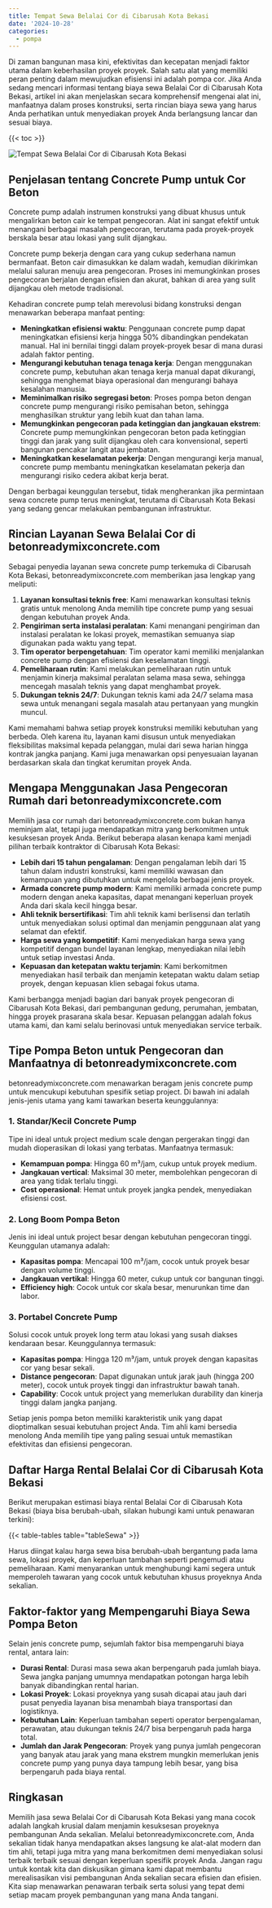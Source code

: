 ```yaml
---
title: Tempat Sewa Belalai Cor di Cibarusah Kota Bekasi
date: '2024-10-28'
categories:
  - pompa
---
```


Di zaman bangunan masa kini, efektivitas dan kecepatan menjadi faktor utama dalam keberhasilan proyek proyek. Salah satu alat yang memiliki peran penting dalam mewujudkan efisiensi ini adalah pompa cor. Jika Anda sedang mencari informasi tentang biaya sewa Belalai Cor di Cibarusah Kota Bekasi, artikel ini akan menjelaskan secara komprehensif mengenai alat ini, manfaatnya dalam proses konstruksi, serta rincian biaya sewa yang harus Anda perhatikan untuk menyediakan proyek Anda berlangsung lancar dan sesuai biaya.

{{< toc >}}

![Tempat Sewa Belalai Cor di Cibarusah Kota Bekasi](https://betoncor8.github.io/pump/concrete-pump%20(20).png)

## Penjelasan tentang Concrete Pump untuk Cor Beton

Concrete pump adalah instrumen konstruksi yang dibuat khusus untuk mengalirkan beton cair ke tempat pengecoran. Alat ini sangat efektif untuk menangani berbagai masalah pengecoran, terutama pada proyek-proyek berskala besar atau lokasi yang sulit dijangkau.

Concrete pump bekerja dengan cara yang cukup sederhana namun bermanfaat. Beton cair dimasukkan ke dalam wadah, kemudian dikirimkan melalui saluran menuju area pengecoran. Proses ini memungkinkan proses pengecoran berjalan dengan efisien dan akurat, bahkan di area yang sulit dijangkau oleh metode tradisional.

Kehadiran concrete pump telah merevolusi bidang konstruksi dengan menawarkan beberapa manfaat penting:

- **Meningkatkan efisiensi waktu**: Penggunaan concrete pump dapat meningkatkan efisiensi kerja hingga 50% dibandingkan pendekatan manual. Hal ini bernilai tinggi dalam proyek-proyek besar di mana durasi adalah faktor penting.
- **Mengurangi kebutuhan tenaga tenaga kerja**: Dengan menggunakan concrete pump, kebutuhan akan tenaga kerja manual dapat dikurangi, sehingga menghemat biaya operasional dan mengurangi bahaya kesalahan manusia.
- **Meminimalkan risiko segregasi beton**: Proses pompa beton dengan concrete pump mengurangi risiko pemisahan beton, sehingga menghasilkan struktur yang lebih kuat dan tahan lama.
- **Memungkinkan pengecoran pada ketinggian dan jangkauan ekstrem**: Concrete pump memungkinkan pengecoran beton pada ketinggian tinggi dan jarak yang sulit dijangkau oleh cara konvensional, seperti bangunan pencakar langit atau jembatan.
- **Meningkatkan keselamatan pekerja**: Dengan mengurangi kerja manual, concrete pump membantu meningkatkan keselamatan pekerja dan mengurangi risiko cedera akibat kerja berat.

Dengan berbagai keunggulan tersebut, tidak mengherankan jika permintaan sewa concrete pump terus meningkat, terutama di Cibarusah Kota Bekasi yang sedang gencar melakukan pembangunan infrastruktur.

## Rincian Layanan Sewa Belalai Cor di betonreadymixconcrete.com

Sebagai penyedia layanan sewa concrete pump terkemuka di Cibarusah Kota Bekasi, betonreadymixconcrete.com memberikan jasa lengkap yang meliputi:

1. **Layanan konsultasi teknis free**: Kami menawarkan konsultasi teknis gratis untuk menolong Anda memilih tipe concrete pump yang sesuai dengan kebutuhan proyek Anda.
2. **Pengiriman serta instalasi peralatan**: Kami menangani pengiriman dan instalasi peralatan ke lokasi proyek, memastikan semuanya siap digunakan pada waktu yang tepat.
3. **Tim operator berpengetahuan**: Tim operator kami memiliki menjalankan concrete pump dengan efisiensi dan keselamatan tinggi.
4. **Pemeliharaan rutin**: Kami melakukan pemeliharaan rutin untuk menjamin kinerja maksimal peralatan selama masa sewa, sehingga mencegah masalah teknis yang dapat menghambat proyek.
5. **Dukungan teknis 24/7**: Dukungan teknis kami ada 24/7 selama masa sewa untuk menangani segala masalah atau pertanyaan yang mungkin muncul.

Kami memahami bahwa setiap proyek konstruksi memiliki kebutuhan yang berbeda. Oleh karena itu, layanan kami disusun untuk menyediakan fleksibilitas maksimal kepada pelanggan, mulai dari sewa harian hingga kontrak jangka panjang. Kami juga menawarkan opsi penyesuaian layanan berdasarkan skala dan tingkat kerumitan proyek Anda.

## Mengapa Menggunakan Jasa Pengecoran Rumah dari betonreadymixconcrete.com

Memilih jasa cor rumah dari betonreadymixconcrete.com bukan hanya meminjam alat, tetapi juga mendapatkan mitra yang berkomitmen untuk kesuksesan proyek Anda. Berikut beberapa alasan kenapa kami menjadi pilihan terbaik kontraktor di Cibarusah Kota Bekasi:

- **Lebih dari 15 tahun pengalaman**: Dengan pengalaman lebih dari 15 tahun dalam industri konstruksi, kami memiliki wawasan dan kemampuan yang dibutuhkan untuk mengelola berbagai jenis proyek.
- **Armada concrete pump modern**: Kami memiliki armada concrete pump modern dengan aneka kapasitas, dapat menangani keperluan proyek Anda dari skala kecil hingga besar.
- **Ahli teknik bersertifikasi**: Tim ahli teknik kami berlisensi dan terlatih untuk menyediakan solusi optimal dan menjamin penggunaan alat yang selamat dan efektif.
- **Harga sewa yang kompetitif**: Kami menyediakan harga sewa yang kompetitif dengan bundel layanan lengkap, menyediakan nilai lebih untuk setiap investasi Anda.
- **Kepuasan dan ketepatan waktu terjamin**: Kami berkomitmen menyediakan hasil terbaik dan menjamin ketepatan waktu dalam setiap proyek, dengan kepuasan klien sebagai fokus utama.

Kami berbangga menjadi bagian dari banyak proyek pengecoran di Cibarusah Kota Bekasi, dari pembangunan gedung, perumahan, jembatan, hingga proyek prasarana skala besar. Kepuasan pelanggan adalah fokus utama kami, dan kami selalu berinovasi untuk menyediakan service terbaik.

## Tipe Pompa Beton untuk Pengecoran dan Manfaatnya di betonreadymixconcrete.com

betonreadymixconcrete.com menawarkan beragam jenis concrete pump untuk mencukupi kebutuhan spesifik setiap project. Di bawah ini adalah jenis-jenis utama yang kami tawarkan beserta keunggulannya:

### 1\. Standar/Kecil Concrete Pump

Tipe ini ideal untuk project medium scale dengan pergerakan tinggi dan mudah dioperasikan di lokasi yang terbatas. Manfaatnya termasuk:

- **Kemampuan pompa**: Hingga 60 m³/jam, cukup untuk proyek medium.
- **Jangkauan vertical**: Maksimal 30 meter, membolehkan pengecoran di area yang tidak terlalu tinggi.
- **Cost operasional**: Hemat untuk proyek jangka pendek, menyediakan efisiensi cost.

### 2\. Long Boom Pompa Beton

Jenis ini ideal untuk project besar dengan kebutuhan pengecoran tinggi. Keunggulan utamanya adalah:

- **Kapasitas pompa**: Mencapai 100 m³/jam, cocok untuk proyek besar dengan volume tinggi.
- **Jangkauan vertikal**: Hingga 60 meter, cukup untuk cor bangunan tinggi.
- **Efficiency high**: Cocok untuk cor skala besar, menurunkan time dan labor.

### 3\. Portabel Concrete Pump

Solusi cocok untuk proyek long term atau lokasi yang susah diakses kendaraan besar. Keunggulannya termasuk:

- **Kapasitas pompa**: Hingga 120 m³/jam, untuk proyek dengan kapasitas cor yang besar sekali.
- **Distance pengecoran**: Dapat digunakan untuk jarak jauh (hingga 200 meter), cocok untuk proyek tinggi dan infrastruktur bawah tanah.
- **Capability**: Cocok untuk project yang memerlukan durability dan kinerja tinggi dalam jangka panjang.

Setiap jenis pompa beton memiliki karakteristik unik yang dapat dioptimalkan sesuai kebutuhan project Anda. Tim ahli kami bersedia menolong Anda memilih tipe yang paling sesuai untuk memastikan efektivitas dan efisiensi pengecoran.

## Daftar Harga Rental Belalai Cor di Cibarusah Kota Bekasi

Berikut merupakan estimasi biaya rental Belalai Cor di Cibarusah Kota Bekasi (biaya bisa berubah-ubah, silakan hubungi kami untuk penawaran terkini):

{{< table-tables table="tableSewa" >}}

Harus diingat kalau harga sewa bisa berubah-ubah bergantung pada lama sewa, lokasi proyek, dan keperluan tambahan seperti pengemudi atau pemeliharaan. Kami menyarankan untuk menghubungi kami segera untuk memperoleh tawaran yang cocok untuk kebutuhan khusus proyeknya Anda sekalian.

## Faktor-faktor yang Mempengaruhi Biaya Sewa Pompa Beton

Selain jenis concrete pump, sejumlah faktor bisa mempengaruhi biaya rental, antara lain:

- **Durasi Rental**: Durasi masa sewa akan berpengaruh pada jumlah biaya. Sewa jangka panjang umumnya mendapatkan potongan harga lebih banyak dibandingkan rental harian.
- **Lokasi Proyek**: Lokasi proyeknya yang susah dicapai atau jauh dari pusat penyedia layanan bisa menambah biaya transportasi dan logistiknya.
- **Kebutuhan Lain**: Keperluan tambahan seperti operator berpengalaman, perawatan, atau dukungan teknis 24/7 bisa berpengaruh pada harga total.
- **Jumlah dan Jarak Pengecoran**: Proyek yang punya jumlah pengecoran yang banyak atau jarak yang mana ekstrem mungkin memerlukan jenis concrete pump yang punya daya tampung lebih besar, yang bisa berpengaruh pada biaya rental.

## Ringkasan

Memilih jasa sewa Belalai Cor di Cibarusah Kota Bekasi yang mana cocok adalah langkah krusial dalam menjamin kesuksesan proyeknya pembangunan Anda sekalian. Melalui betonreadymixconcrete.com, Anda sekalian tidak hanya mendapatkan akses langsung ke alat-alat modern dan tim ahli, tetapi juga mitra yang mana berkomitmen demi menyediakan solusi terbaik terbaik sesuai dengan keperluan spesifik proyek Anda. Jangan ragu untuk kontak kita dan diskusikan gimana kami dapat membantu merealisasikan visi pembangunan Anda sekalian secara efisien dan efisien. Kita siap menawarkan penawaran terbaik serta solusi yang tepat demi setiap macam proyek pembangunan yang mana Anda tangani.
